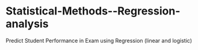 # Statistical-Methods--Regression-analysis
Predict Student Performance in Exam using Regression (linear and logistic)
